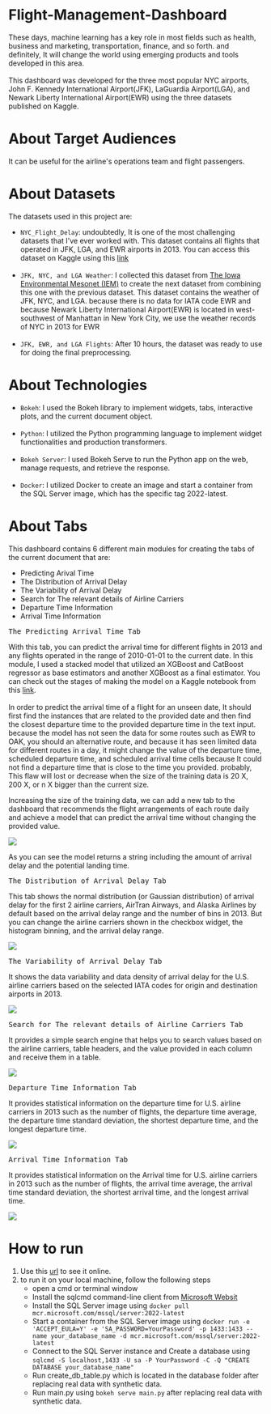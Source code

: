 # Flight-Management-Dashboard

These days, machine learning has a key role in most fields such as health, business and marketing, transportation, finance, and so forth. and definitely, It will change the world using emerging products and tools developed in this area.<br />
<br>This dashboard was developed for the three most popular NYC airports, John F. Kennedy International Airport(JFK), LaGuardia Airport(LGA), and Newark Liberty International Airport(EWR) using the three datasets published on Kaggle.  

# About Target Audiences

It can be useful for the airline's operations team and flight passengers.

# About Datasets

The datasets used in this project are:
<ul>
<li><code>NYC_Flight_Delay</code>: undoubtedly, It is one of the most challenging datasets that I've ever worked with. This dataset contains all flights that operated in JFK, LGA, and EWR airports in 2013. You can access this dataset on Kaggle using this <a href='https://www.kaggle.com/datasets/lampubhutia/nyc-flight-delay'>link</a></li><br />
<li><code>JFK, NYC, and LGA Weather</code>: I collected this dataset from <a href='https://mesonet.agron.iastate.edu/request/download.phtml?network=NY_ASOS'>The Iowa Environmental Mesonet (IEM)</a> to create the next dataset from combining this one with the previous dataset. This dataset contains the weather of JFK, NYC, and LGA. because there is no data for IATA code EWR and because Newark Liberty International Airport(EWR) is located in west-southwest of Manhattan in New York City, we use the weather records of NYC in 2013 for EWR</li><br />
<li><code>JFK, EWR, and LGA Flights</code>: After 10 hours, the dataset was ready to use for doing the final preprocessing.</li>
</ul>

# About Technologies
<ul>
  <li><code>Bokeh</code>: I used the Bokeh library to implement widgets, tabs, interactive plots, and the current document object.</li><br />
  <li><code>Python</code>: I utilized the Python programming language to implement widget functionalities and production transformers.</li><br />
  <li><code>Bokeh Server</code>: I used Bokeh Serve to run the Python app on the web, manage requests, and retrieve the response.</li><br />
  <li><code>Docker</code>: I utilized Docker to create an image and start a container from the SQL Server image, which has the specific tag 2022-latest.</li>
</ul>


# About Tabs

This dashboard contains 6 different main modules for creating the tabs of the current document that are:
<ul>
  <li>Predicting Arival Time</li>
  <li>The Distribution of Arrival Delay</li>
  <li>The Variability of Arrival Delay</li>
  <li>Search for The relevant details of Airline Carriers</li>
  <li>Departure Time Information</li>
  <li>Arrival Time Information</li>
</ul>

<pre>The Predicting Arrival Time Tab</pre>
With this tab, you can predict the arrival time for different flights in 2013 and any flights operated in the range of 2010-01-01 to the current date. In this module, I used a stacked model that utilized an XGBoost and CatBoost regressor as base estimators and another XGBoost as a final estimator. You can check out the stages of making the model on a Kaggle notebook from this <a href='https://www.kaggle.com/code/amirhoseinsedaghati/arrival-time-prediction-using-stacking-model/'>link</a>.<br />
<br/> In order to predict the arrival time of a flight for an unseen date, It should first find the instances that are related to the provided date and then find the closest departure time to the provided departure time in the text input. because the model has not seen the data for some routes such as EWR to OAK, you should an alternative route, and because it has seen limited data for different routes in a day, it might change the value of the departure time, scheduled departure time, and scheduled arrival time cells because It could not find a departure time that is close to the time you provided.
probably, This flaw will lost or decrease when the size of the training data is 20 X, 200 X, or n X bigger than the current size.<br />

Increasing the size of the training data, we can add a new tab to the dashboard that recommends the flight arrangements of each route daily and achieve a model that can predict the arrival time without changing the provided value.<br />

<img src='https://i.postimg.cc/VNGcKPzd/Screenshot-from-2023-10-09-01-06-38.png'>

As you can see the model returns a string including the amount of arrival delay and the potential landing time.

<pre>The Distribution of Arrival Delay Tab</pre>
This tab shows the normal distribution (or Gaussian distribution) of arrival delay for the first 2 airline carriers, AirTran Airways, and Alaska Airlines by default based on the arrival delay range and the number of bins in 2013. But you can change the airline carriers shown in the checkbox widget, the histogram binning, and the arrival delay range.<br />

<img src='https://i.postimg.cc/xCn81K4D/Screenshot-from-2023-10-09-02-06-01.png'>

<pre>The Variability of Arrival Delay Tab</pre>
It shows the data variability and data density of arrival delay for the U.S. airline carriers based on the selected IATA codes for origin and destination airports in 2013.<br />

<img src='https://i.postimg.cc/Kz7DVrd1/Screenshot-from-2023-10-09-02-09-18.png'>

<pre>Search for The relevant details of Airline Carriers Tab</pre>
It provides a simple search engine that helps you to search values based on the airline carriers, table headers, and the value provided in each column and receive them in a table.<br />

<img src='https://i.postimg.cc/Dzv1wjwF/Merged-document.png'>

<pre>Departure Time Information Tab</pre>
It provides statistical information on the departure time for U.S. airline carriers in 2013 such as the number of flights, the departure time average, the departure time standard deviation, the shortest departure time, and the longest departure time.<br />

<img src='https://i.postimg.cc/RZVxXMxj/Screenshot-from-2023-10-09-03-02-56.png'>

<pre>Arrival Time Information Tab</pre>
It provides statistical information on the Arrival time for U.S. airline carriers in 2013 such as the number of flights, the arrival time average, the arrival time standard deviation, the shortest arrival time, and the longest arrival time.<br />

<img src='https://i.postimg.cc/4y71Q2JK/Screenshot-from-2023-10-09-03-05-25.png'>

# How to run
1. Use this <a href=''>url</a> to see it online.
2. to run it on your local machine, follow the following steps
   - open a cmd or terminal window
   - Install the sqlcmd command-line client from <a href='https://learn.microsoft.com/en-us/sql/tools/sqlcmd/sqlcmd-utility?view=sql-server-ver16&tabs=odbc%2Clinux&pivots=cs1-bash'>Microsoft Websit</a><br />
   - Install the SQL Server image using `docker pull mcr.microsoft.com/mssql/server:2022-latest`
   - Start a container from the SQL Server image using `docker run -e 'ACCEPT_EULA=Y' -e 'SA_PASSWORD=YourPassword' -p 1433:1433 --name your_database_name -d mcr.microsoft.com/mssql/server:2022-latest`
   - Connect to the SQL Server instance and Create a database using `sqlcmd -S localhost,1433 -U sa -P YourPassword -C -Q "CREATE DATABASE your_database_name"`
   - Run create_db_table.py which is located in the database folder after replacing real data with synthetic data.
   - Run main.py using `bokeh serve main.py` after replacing real data with synthetic data.

